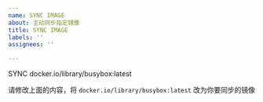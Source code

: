 ```yaml
---
name: SYNC IMAGE
about: 主动同步指定镜像
title: SYNC IMAGE
labels: ''
assignees: ''

---
```


SYNC docker.io/library/busybox:latest

请修改上面的内容，将 `docker.io/library/busybox:latest` 改为你要同步的镜像

